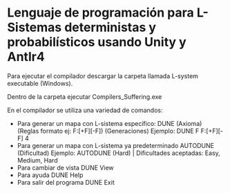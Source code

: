 # Lenguaje de programación para L-Sistemas deterministas y probabilísticos usando Unity y Antlr4

Para ejecutar el compilador descargar la carpeta llamada L-system executable (Windows).

Dentro de la carpeta ejecutar Compilers_Suffering.exe

En el compilador se utiliza una variedad de comandos:

- Para generar un mapa con L-sistema específico:  DUNE (Axioma) (Reglas formato ej: F:[+F][-F]) (Generaciones)  Ejemplo: DUNE F F:[+F][-F] 4
- Para generar un mapa con L-sistema ya predeterminado AUTODUNE (Dificultad) Ejemplo: AUTODUNE (Hard) | Dificultades aceptadas: Easy, Medium, Hard
- Para cambiar de vista DUNE View
- Para ayuda DUNE Help
- Para salir del programa DUNE Exit
